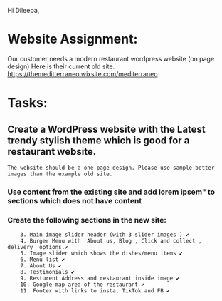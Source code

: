 Hi Dileepa,

# Website Assignment:

Our customer needs a modern restaurant wordpress website (on page design)
Here is their current old site.
https://themeditterraneo.wixsite.com/mediterraneo

# Tasks:

## Create a WordPress website with the Latest trendy stylish theme which is good for a restaurant website.

    The website should be a one-page design. Please use sample better images than the example old site.

### Use content from the existing site and add lorem ipsem" to sections which does not have content

### Create the following sections in the new site:

        3. Main image slider header (with 3 slider images ) ✔️
        4. Burger Menu with  About us, Blog , Click and collect ,   delivery  options.✔️
        5. Image slider which shows the dishes/menu items ✔️
        6. Menu list ✔️
        7. About Us ✔️
        8. Testimonials ✔️
        9. Resturent Address and restaurant inside image ✔️
        10. Google map area of the restaurant ✔️
        11. Footer with links to insta, TikTok and FB ✔️
